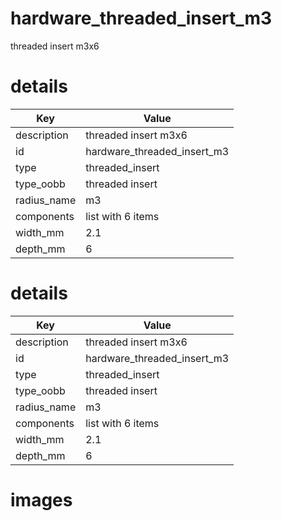 # hardware_threaded_insert_m3  
  
threaded insert m3x6
# details
| Key         | Value                                                                                                                                                                                                                                                                                                                                                                                                                                                                                                                                                                                                                                                                            |
| ----------- | -------------------------------------------------------------------------------------------------------------------------------------------------------------------------------------------------------------------------------------------------------------------------------------------------------------------------------------------------------------------------------------------------------------------------------------------------------------------------------------------------------------------------------------------------------------------------------------------------------------------------------------------------------------------------------- |
| description | threaded insert m3x6                                                                                                                                                                                                                                                                                                                                                                                                                                                                                                                                                                                                                                                             |
| id          | hardware_threaded_insert_m3                                                                                                                                                                                                                                                                                                                                                                                                                                                                                                                                                                                                                                                      |
| type        | threaded_insert                                                                                                                                                                                                                                                                                                                                                                                                                                                                                                                                                                                                                                                                  |
| type_oobb   | threaded insert                                                                                                                                                                                                                                                                                                                                                                                                                                                                                                                                                                                                                                                                  |
| radius_name | m3                                                                                                                                                                                                                                                                                                                                                                                                                                                                                                                                                                                                                                                                               |
| components  | list with 6 items                                                                                                                                                                                                                                                                                                                                                                                                                                                                                                                                                                                                                                                                |
| width_mm    | 2.1                                                                                                                                                                                                                                                                                                                                                                                                                                                                                                                                                                                                                                                                              |
| depth_mm    | 6                                                                                                                                                                                                                                                                                                                                                                                                                                                                                                                                                                                                                                                                                |

# details
| Key         | Value                                                                                                                                                                                                                                                                                                                                                                                                                                                                                                                                                                                                                                                                            |
| ----------- | -------------------------------------------------------------------------------------------------------------------------------------------------------------------------------------------------------------------------------------------------------------------------------------------------------------------------------------------------------------------------------------------------------------------------------------------------------------------------------------------------------------------------------------------------------------------------------------------------------------------------------------------------------------------------------- |
| description | threaded insert m3x6                                                                                                                                                                                                                                                                                                                                                                                                                                                                                                                                                                                                                                                             |
| id          | hardware_threaded_insert_m3                                                                                                                                                                                                                                                                                                                                                                                                                                                                                                                                                                                                                                                      |
| type        | threaded_insert                                                                                                                                                                                                                                                                                                                                                                                                                                                                                                                                                                                                                                                                  |
| type_oobb   | threaded insert                                                                                                                                                                                                                                                                                                                                                                                                                                                                                                                                                                                                                                                                  |
| radius_name | m3                                                                                                                                                                                                                                                                                                                                                                                                                                                                                                                                                                                                                                                                               |
| components  | list with 6 items                                                                                                                                                                                                                                                                                                                                                                                                                                                                                                                                                                                                                                                                |
| width_mm    | 2.1                                                                                                                                                                                                                                                                                                                                                                                                                                                                                                                                                                                                                                                                              |
| depth_mm    | 6                                                                                                                                                                                                                                                                                                                                                                                                                                                                                                                                                                                                                                                                                |

# images

